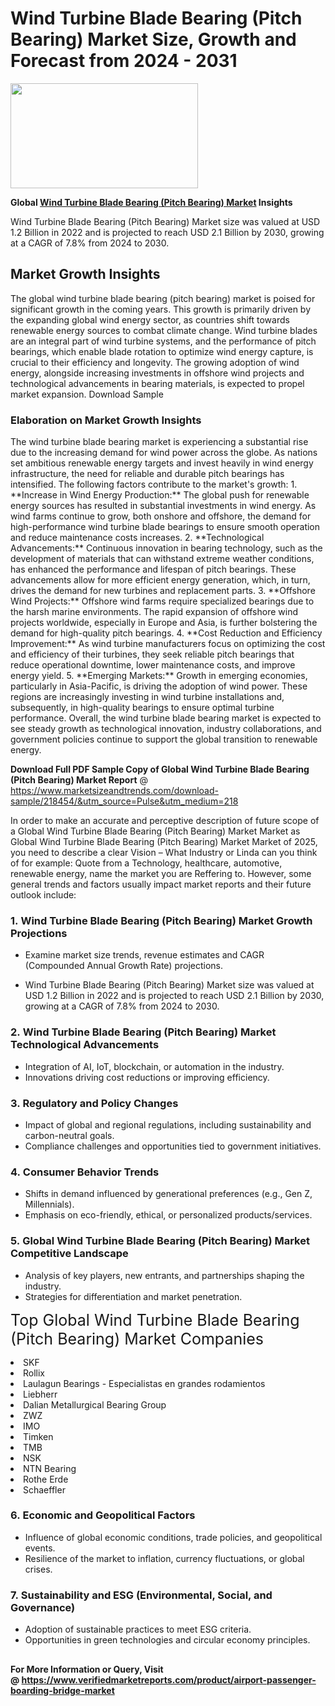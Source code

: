 <H1>Wind Turbine Blade Bearing (Pitch Bearing) Market Size, Growth and Forecast from 2024 - 2031</H1><img class="aligncenter size-medium wp-image-584254" src="https://thirdeyenews.in/wp-content/uploads/2024/09/Global-Market-Research-300x168.jpeg" alt="" width="300" height="168" /><p><strong>Global&nbsp;<a href="https://www.marketsizeandtrends.com/download-sample/218454/&amp;utm_source=Pulse&amp;utm_medium=218">Wind Turbine Blade Bearing (Pitch Bearing) Market</a> Insights</strong></p><p>Wind Turbine Blade Bearing (Pitch Bearing) Market size was valued at USD 1.2 Billion in 2022 and is projected to reach USD 2.1 Billion by 2030, growing at a CAGR of 7.8% from 2024 to 2030.</p><p><h2>Market Growth Insights</h2> The global wind turbine blade bearing (pitch bearing) market is poised for significant growth in the coming years. This growth is primarily driven by the expanding global wind energy sector, as countries shift towards renewable energy sources to combat climate change. Wind turbine blades are an integral part of wind turbine systems, and the performance of pitch bearings, which enable blade rotation to optimize wind energy capture, is crucial to their efficiency and longevity. The growing adoption of wind energy, alongside increasing investments in offshore wind projects and technological advancements in bearing materials, is expected to propel market expansion. Download Sample <h3>Elaboration on Market Growth Insights</h3> The wind turbine blade bearing market is experiencing a substantial rise due to the increasing demand for wind power across the globe. As nations set ambitious renewable energy targets and invest heavily in wind energy infrastructure, the need for reliable and durable pitch bearings has intensified. The following factors contribute to the market's growth: 1. **Increase in Wind Energy Production:** The global push for renewable energy sources has resulted in substantial investments in wind energy. As wind farms continue to grow, both onshore and offshore, the demand for high-performance wind turbine blade bearings to ensure smooth operation and reduce maintenance costs increases. 2. **Technological Advancements:** Continuous innovation in bearing technology, such as the development of materials that can withstand extreme weather conditions, has enhanced the performance and lifespan of pitch bearings. These advancements allow for more efficient energy generation, which, in turn, drives the demand for new turbines and replacement parts. 3. **Offshore Wind Projects:** Offshore wind farms require specialized bearings due to the harsh marine environments. The rapid expansion of offshore wind projects worldwide, especially in Europe and Asia, is further bolstering the demand for high-quality pitch bearings. 4. **Cost Reduction and Efficiency Improvement:** As wind turbine manufacturers focus on optimizing the cost and efficiency of their turbines, they seek reliable pitch bearings that reduce operational downtime, lower maintenance costs, and improve energy yield. 5. **Emerging Markets:** Growth in emerging economies, particularly in Asia-Pacific, is driving the adoption of wind power. These regions are increasingly investing in wind turbine installations and, subsequently, in high-quality bearings to ensure optimal turbine performance. Overall, the wind turbine blade bearing market is expected to see steady growth as technological innovation, industry collaborations, and government policies continue to support the global transition to renewable energy. </p><p><span class=""><strong>Download Full PDF Sample Copy of Global Wind Turbine Blade Bearing (Pitch Bearing) Market Report</strong> @ <a href="https://www.marketsizeandtrends.com/download-sample/218454/&amp;utm_source=Pulse&amp;utm_medium=218" target="_blank">https://www.marketsizeandtrends.com/download-sample/218454/&amp;utm_source=Pulse&amp;utm_medium=218</a></span></p><p>In order to make an accurate and perceptive description of future scope of a Global&nbsp;Wind Turbine Blade Bearing (Pitch Bearing) Market Market as Global&nbsp;Wind Turbine Blade Bearing (Pitch Bearing) Market Market of 2025, you need to describe a clear Vision &ndash; What Industry or Linda can you think of for example: Quote from a Technology, healthcare, automotive, renewable energy, name the market you are Reffering to. However, some general trends and factors usually impact market reports and their future outlook include:</p><h3>1.&nbsp;<strong>Wind Turbine Blade Bearing (Pitch Bearing) Market Growth Projections</strong></h3><ul><li>Examine market size trends, revenue estimates and CAGR (Compounded Annual Growth Rate) projections.</li><li><p>Wind Turbine Blade Bearing (Pitch Bearing) Market size was valued at USD 1.2 Billion in 2022 and is projected to reach USD 2.1 Billion by 2030, growing at a CAGR of 7.8% from 2024 to 2030.</p></li></ul><h3>2.&nbsp;<strong>Wind Turbine Blade Bearing (Pitch Bearing) Market Technological Advancements</strong></h3><ul><li>Integration of AI, IoT, blockchain, or automation in the industry.</li><li>Innovations driving cost reductions or improving efficiency.</li></ul><h3>3.&nbsp;<strong>Regulatory and Policy Changes</strong></h3><ul><li>Impact of global and regional regulations, including sustainability and carbon-neutral goals.</li><li>Compliance challenges and opportunities tied to government initiatives.</li></ul><h3>4.&nbsp;<strong>Consumer Behavior Trends</strong></h3><ul><li>Shifts in demand influenced by generational preferences (e.g., Gen Z, Millennials).</li><li>Emphasis on eco-friendly, ethical, or personalized products/services.</li></ul><h3>5.&nbsp;<strong>Global Wind Turbine Blade Bearing (Pitch Bearing) Market Competitive Landscape</strong></h3><ul><li>Analysis of key players, new entrants, and partnerships shaping the industry.</li><li>Strategies for differentiation and market penetration.</li></ul><p data-pm-slice="1 1 []"><span style="color: inherit; font-family: inherit; font-size: 25px;">Top Global Wind Turbine Blade Bearing (Pitch Bearing) Market Companies</span></p><div class="" data-test-id=""><p><li>SKF</li><li> Rollix</li><li> Laulagun Bearings - Especialistas en grandes rodamientos</li><li> Liebherr</li><li> Dalian Metallurgical Bearing Group</li><li> ZWZ</li><li> IMO</li><li> Timken</li><li> TMB</li><li> NSK</li><li> NTN Bearing</li><li> Rothe Erde</li><li> Schaeffler</li></p></div><h3>6.&nbsp;<strong>Economic and Geopolitical Factors</strong></h3><ul><li>Influence of global economic conditions, trade policies, and geopolitical events.</li><li>Resilience of the market to inflation, currency fluctuations, or global crises.</li></ul><h3>7.&nbsp;<strong>Sustainability and ESG (Environmental, Social, and Governance)</strong></h3><ul><li>Adoption of sustainable practices to meet ESG criteria.</li><li>Opportunities in green technologies and circular economy principles.</li></ul><h2><strong style="font-size: 14px;">For More Information or Query, Visit @&nbsp;</strong><a style="background-color: #ffffff; font-size: 14px;" href="https://www.marketsizeandtrends.com/report/wind-turbine-blade-bearing-pitch-bearing-market/" target="_blank">https://www.verifiedmarketreports.com/product/airport-passenger-boarding-bridge-market</a></h2>
